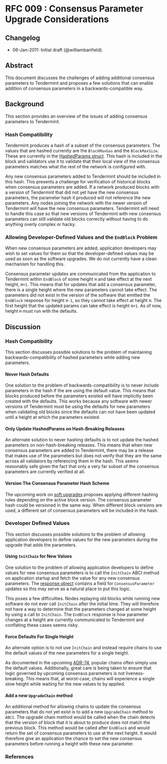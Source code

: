 # RFC 009 : Consensus Parameter Upgrade Considerations

## Changelog

- 06-Jan-2011: Initial draft (@williambanfield).

## Abstract

This document discusses the challenges of adding additional consensus parameters
to Tendermint and proposes a few solutions that can enable addition of consensus
parameters in a backwards-compatible way.

## Background

This section provides an overview of the issues of adding consensus parameters
to Tendermint.

### Hash Compatibility

Tendermint produces a hash of a subset of the consensus parameters. The values
that are hashed currently are the `BlockMaxGas` and the `BlockMaxSize`. These
are currently in the [HashedParams struct][hashed-params]. This hash is included
in the block and validators use it to validate that their local view of the consensus
parameters matches what the rest of the network is configured with.

Any new consensus parameters added to Tendermint should be included in this
hash. This presents a challenge for verification of historical blocks when consensus
parameters are added. If a network produced blocks with a version of Tendermint that
did not yet have the new consensus parameters, the parameter hash it produced will
not reference the new parameters. Any nodes joining the network with the newer
version of Tendermint will have the new consensus parameters. Tendermint will need
to handle this case so that new versions of Tendermint with new consensus parameters
can still validate old blocks correctly without having to do anything overly complex
or hacky. 

### Allowing Developer-Defined Values and the `EndBlock` Problem

When new consensus parameters are added, application developers may wish to set
values for them so that the developer-defined values may be used as soon as the 
software upgrades. We do not currently have a clean mechanism for handling this.

Consensus parameter updates are communicated from the application to Tendermint
within `EndBlock` of some height `H` and take effect at the next height, `H+1`.
This means that for updates that add a consensus parameter, there is a single
height where the new parameters cannot take effect. The parameters did not exist
in the version of the software that emitted the `EndBlock` response for height `H-1`,
so they cannot take effect at height `H`. The first height that the updated params
can take effect is height `H+1`. As of now, height `H` must run with the defaults.

## Discussion

### Hash Compatibility

This section discusses possible solutions to the problem of maintaining backwards-compatibility 
of hashed parameters while adding new parameters.

#### Never Hash Defaults

One solution to the problem of backwards-compatibility is to never include parameters
in the hash if the are using the default value. This means that blocks produced
before the parameters existed will have implicitly been created with the defaults.
This works because any software with newer versions of Tendermint must be using the
defaults for new parameters when validating old blocks since the defaults can not
have been updated until a height at which the parameters existed.

#### Only Update HashedParams on Hash-Breaking Releases

An alternate solution to never hashing defaults is to not update the hashed
parameters on non-hash-breaking releases. This means that when new consensus 
parameters are added to Tendermint, there may be a release that makes use of the
parameters but does not verify that they are the same across all validators by
referencing them in the hash. This seems reasonably safe given the fact that
only a very far subset of the consensus parameters are currently verified at all.

#### Version The Consensus Parameter Hash Scheme

The upcoming work on [soft upgrades](https://github.com/tendermint/spec/pull/222)
proposes applying different hashing rules depending on the active block version.
The consensus parameter hash could be versioned in the same way. When different
block versions are used, a different set of consensus parameters will be included
in the hash.

### Developer Defined Values

This section discusses possible solutions to the problem of allowing application
developers to define values for the new parameters during the upgrade that adds
the parameters.

#### Using `InitChain` for New Values

One solution to the problem of allowing application developers to define values
for new consensus parameters is to call the `InitChain` ABCI method on application
startup and fetch the value for any new consensus parameters. The [response object][init-chain-response]
contains a field for `ConsensusParameter` updates so this may serve as a natural place
to put this logic.

This poses a few difficulties. Nodes replaying old blocks while running new
software do not ever call `InitChain` after the initial time. They will therefore
not have a way to determine that the parameters changed at some height by using a
call to `InitChain`. The `EndBlock` response is how parameter changes at a height
are currently communicated to Tendermint and conflating these cases seems risky.

#### Force Defaults For Single Height

An alternate option is to not use `InitChain` and instead require chains to use the
default values of the new parameters for a single height.

As documented in the upcoming [ADR-74][adr-74], popular chains often simply use the default
values. Additionally, great care is being taken to ensure that logic governed by upcoming
consensus parameters is not liveness-breaking. This means that, at worst-case, 
chains will experience a single slow height while waiting for the new values to
by applied.

#### Add a new `UpgradeChain` method

An additional method for allowing chains to update the consensus parameters that
do not yet exist is to add a new `UpgradeChain` method to `ABCI`. The upgrade chain
method would be called when the chain detects that the version of block that it
is about to produce does not match the previous block. This method would be called
after `EndBlock` and would return the set of consensus parameters to use at the
next height. It would therefore give an application the chance to set the new
consensus parameters before running a height with these new parameter.

### References

[hashed-params]: https://github.com/yenkuanlee/tendermint/blob/0ae974e63911804d4a2007bd8a9b3ad81d6d2a90/types/params.go#L49
[init-chain-response]: https://github.com/yenkuanlee/tendermint/blob/0ae974e63911804d4a2007bd8a9b3ad81d6d2a90/abci/types/types.pb.go#L1616
[adr-74]: https://github.com/yenkuanlee/tendermint/pull/7503
